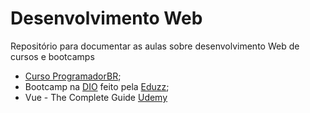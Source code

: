 # Desenvolvimento Web

Repositório para documentar as aulas sobre desenvolvimento Web de cursos e bootcamps

- [Curso ProgramadorBR](https://programadorbr.com/ );
- Bootcamp na [DIO](https://web.dio.me/home) feito pela [Eduzz](https://www.eduzz.com/);
- Vue - The Complete Guide [Udemy](https://www.udemy.com/course/vuejs-2-the-complete-guide/)
